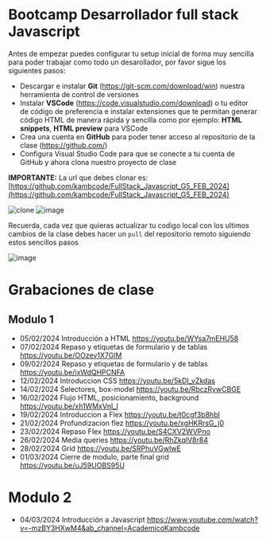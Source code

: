 # Bootcamp Desarrollador full stack Javascript

Antes de empezar puedes configurar tu setup inicial de forma muy sencilla para poder trabajar como todo un desarollador, por favor sigue los siguientes pasos:

- Descargar e instalar **Git** (https://git-scm.com/download/win) nuestra herramienta de control de versiones
- Instalar **VSCode** (https://code.visualstudio.com/download) o tu editor de código de preferencia e instalar extensiones que te permitan generar código HTML de manera rápida y sencilla como por ejemplo: **HTML snippets**, **HTML preview** para VSCode
- Crea una cuenta en **GitHub** para poder tener acceso al repositorio de la clase (https://github.com/)
- Configura Visual Studio Code para que se conecte a tu cuenta de GitHub y ahora clona nuestro proyecto de clase

**IMPORTANTE:** La url que debes clonar es: [https://github.com/kambcode/FullStack_Javascript_G5_FEB_2024](https://github.com/kambcode/FullStack_Javascript_G5_FEB_2024)

![clone](https://github.com/kambcode/FullStack_Javascript_G3_2023_09_04/assets/137812574/b49be206-5c67-40e8-a567-bdd957c549eb)
![image](https://github.com/KamiloMontoya/kambcode_g1/assets/11945476/ca0ce2ad-72ec-431d-b3e1-55b84c64ec13)

Recuerda, cada vez que quieras actualizar tu codigo local con los ultimos cambios de la clase debes hacer un `pull` del repositorio remoto siguiendo estos sencillos pasos

![image](https://github.com/KamiloMontoya/kambcode_g1/assets/11945476/8d8f7da6-aa4c-4d67-9dec-59cd360bda0f)

# Grabaciones de clase

## Modulo 1

- 05/02/2024 Introducción a HTML https://youtu.be/WYsa7mEHU58
- 07/02/2024 Repaso y etiquetas de formulario y de tablas https://youtu.be/OOzev1X7GlM
- 09/02/2024 Repaso y etiquetas de formulario y de tablas https://youtu.be/ixWdQHPCNFA
- 12/02/2024 Introduccion CSS https://youtu.be/5kDI_vZkdas
- 14/02/2024 Selectores, box-model https://youtu.be/RbczRywCBGE
- 16/02/2024 Flujo HTML, posicionamiento, background https://youtu.be/xh1WMxVnl_I
- 19/02/2024 Introduccion a Flex https://youtu.be/t0cgf3b8hbI
- 21/02/2024 Profundizacion flez https://youtu.be/xgHKRrsG_j0
- 23/02/2024 Repaso Flex https://youtu.be/S4CXV2WVPno
- 26/02/2024 Media queries https://youtu.be/RhZkqlV8r84
- 28/02/2024 Grid https://youtu.be/SRPhuVGwIwE
- 01/03/2024 Cierre de modulo, parte final grid https://youtu.be/uJ59UOBS95U

# Modulo 2

- 04/03/2024 Introducción a Javascript https://www.youtube.com/watch?v=-mzBY3HXwM4&ab_channel=AcademicoKambcode
